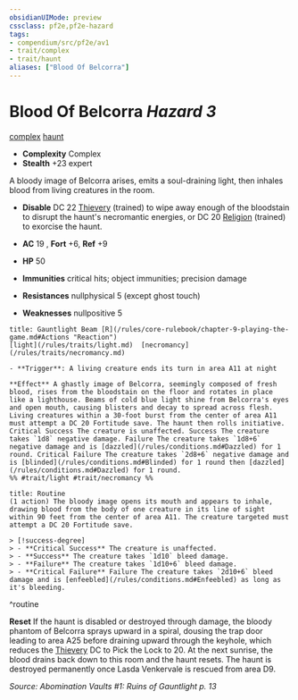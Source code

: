 ```yaml
---
obsidianUIMode: preview
cssclass: pf2e,pf2e-hazard
tags:
- compendium/src/pf2e/av1
- trait/complex
- trait/haunt
aliases: ["Blood Of Belcorra"]
---
```

# Blood Of Belcorra *Hazard 3*  
[complex](/rules/traits/complex.md)  [haunt](/rules/traits/haunt.md)  

- **Complexity** Complex
- **Stealth** +23 expert  

A bloody image of Belcorra arises, emits a soul-draining light, then inhales blood from living creatures in the room.

- **Disable** DC 22 [Thievery](/compendium/skills.md#Thievery) (trained) to wipe away enough of the bloodstain to disrupt the haunt's necromantic energies, or DC 20 [Religion](/compendium/skills.md#Religion) (trained) to exorcise the haunt.  

- **AC** 19 , **Fort** +6, **Ref** +9
- **HP** 50
- **Immunities** critical hits; object immunities; precision damage
- **Resistances** nullphysical 5 (except ghost touch)
- **Weaknesses** nullpositive 5
     
```ad-embed-ability
title: Gauntlight Beam [R](/rules/core-rulebook/chapter-9-playing-the-game.md#Actions "Reaction")
[light](/rules/traits/light.md)  [necromancy](/rules/traits/necromancy.md)  

- **Trigger**: A living creature ends its turn in area A11 at night

**Effect** A ghastly image of Belcorra, seemingly composed of fresh blood, rises from the bloodstain on the floor and rotates in place like a lighthouse. Beams of cold blue light shine from Belcorra's eyes and open mouth, causing blisters and decay to spread across flesh. Living creatures within a 30-foot burst from the center of area A11 must attempt a DC 20 Fortitude save. The haunt then rolls initiative. Critical Success The creature is unaffected. Success The creature takes `1d8` negative damage. Failure The creature takes `1d8+6` negative damage and is [dazzled](/rules/conditions.md#Dazzled) for 1 round. Critical Failure The creature takes `2d8+6` negative damage and is [blinded](/rules/conditions.md#Blinded) for 1 round then [dazzled](/rules/conditions.md#Dazzled) for 1 round.  
%% #trait/light #trait/necromancy %%
```

```ad-pf2-summary
title: Routine
(1 action) The bloody image opens its mouth and appears to inhale, drawing blood from the body of one creature in its line of sight within 90 feet from the center of area A11. The creature targeted must attempt a DC 20 Fortitude save.

> [!success-degree] 
> - **Critical Success** The creature is unaffected.
> - **Success** The creature takes `1d10` bleed damage.
> - **Failure** The creature takes `1d10+6` bleed damage.
> - **Critical Failure** Failure The creature takes `2d10+6` bleed damage and is [enfeebled](/rules/conditions.md#Enfeebled) as long as it's bleeding.
```
^routine

**Reset** If the haunt is disabled or destroyed through damage, the bloody phantom of Belcorra sprays upward in a spiral, dousing the trap door leading to area A25 before draining upward through the keyhole, which reduces the [Thievery](/compendium/skills.md#Thievery) DC to Pick the Lock to 20. At the next sunrise, the blood drains back down to this room and the haunt resets. The haunt is destroyed permanently once Lasda Venkervale is rescued from area D9.  

*Source: Abomination Vaults #1: Ruins of Gauntlight p. 13*